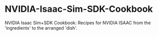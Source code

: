 # NVIDIA-Isaac-Sim-SDK-Cookbook
NVIDIA Isaac Sim+SDK Cookbook: Recipes for NVIDIA ISAAC from the 'ingredients' to the arranged 'dish'. 
